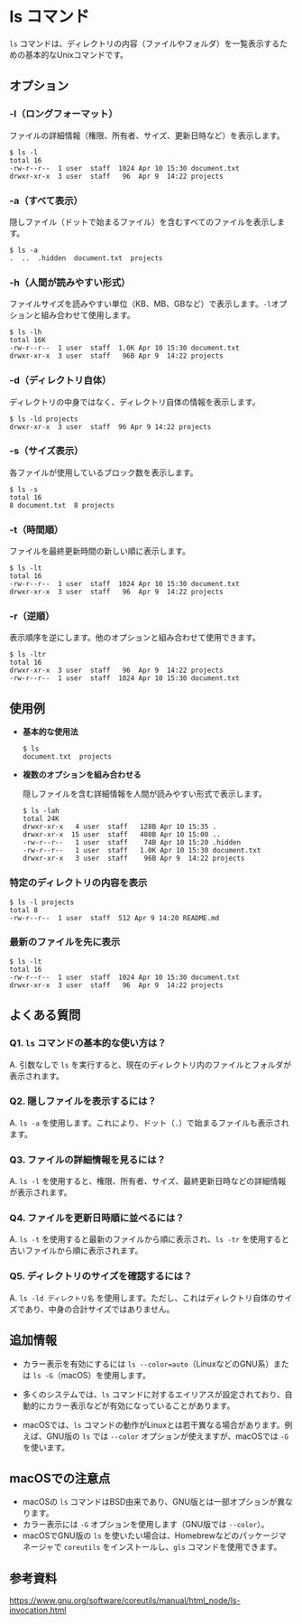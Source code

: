 # ls コマンド

`ls` コマンドは、ディレクトリの内容（ファイルやフォルダ）を一覧表示するための基本的なUnixコマンドです。

## オプション

### **-l**（ロングフォーマット）
ファイルの詳細情報（権限、所有者、サイズ、更新日時など）を表示します。

```console
$ ls -l
total 16
-rw-r--r--  1 user  staff  1024 Apr 10 15:30 document.txt
drwxr-xr-x  3 user  staff   96  Apr 9  14:22 projects
```

### **-a**（すべて表示）
隠しファイル（ドットで始まるファイル）を含むすべてのファイルを表示します。

```console
$ ls -a
.  ..  .hidden  document.txt  projects
```

### **-h**（人間が読みやすい形式）
ファイルサイズを読みやすい単位（KB、MB、GBなど）で表示します。`-l`オプションと組み合わせて使用します。

```console
$ ls -lh
total 16K
-rw-r--r--  1 user  staff  1.0K Apr 10 15:30 document.txt
drwxr-xr-x  3 user  staff   96B Apr 9  14:22 projects
```

### **-d**（ディレクトリ自体）
ディレクトリの中身ではなく、ディレクトリ自体の情報を表示します。

```console
$ ls -ld projects
drwxr-xr-x  3 user  staff  96 Apr 9 14:22 projects
```

### **-s**（サイズ表示）
各ファイルが使用しているブロック数を表示します。

```console
$ ls -s
total 16
8 document.txt  8 projects
```

### **-t**（時間順）
ファイルを最終更新時間の新しい順に表示します。

```console
$ ls -lt
total 16
-rw-r--r--  1 user  staff  1024 Apr 10 15:30 document.txt
drwxr-xr-x  3 user  staff   96  Apr 9  14:22 projects
```

### **-r**（逆順）
表示順序を逆にします。他のオプションと組み合わせて使用できます。

```console
$ ls -ltr
total 16
drwxr-xr-x  3 user  staff   96  Apr 9  14:22 projects
-rw-r--r--  1 user  staff  1024 Apr 10 15:30 document.txt
```

## 使用例

- **基本的な使用法**

  ```console
  $ ls
  document.txt  projects
  ```


- **複数のオプションを組み合わせる**

  隠しファイルを含む詳細情報を人間が読みやすい形式で表示します。

  ```console
  $ ls -lah
  total 24K
  drwxr-xr-x   4 user  staff   128B Apr 10 15:35 .
  drwxr-xr-x  15 user  staff   480B Apr 10 15:00 ..
  -rw-r--r--   1 user  staff    74B Apr 10 15:20 .hidden
  -rw-r--r--   1 user  staff   1.0K Apr 10 15:30 document.txt
  drwxr-xr-x   3 user  staff    96B Apr 9  14:22 projects
  ```

### 特定のディレクトリの内容を表示
```console
$ ls -l projects
total 8
-rw-r--r--  1 user  staff  512 Apr 9 14:20 README.md
```

### 最新のファイルを先に表示
```console
$ ls -lt
total 16
-rw-r--r--  1 user  staff  1024 Apr 10 15:30 document.txt
drwxr-xr-x  3 user  staff   96  Apr 9  14:22 projects
```

## よくある質問

### Q1. `ls` コマンドの基本的な使い方は？
A. 引数なしで `ls` を実行すると、現在のディレクトリ内のファイルとフォルダが表示されます。

### Q2. 隠しファイルを表示するには？
A. `ls -a` を使用します。これにより、ドット（`.`）で始まるファイルも表示されます。

### Q3. ファイルの詳細情報を見るには？
A. `ls -l` を使用すると、権限、所有者、サイズ、最終更新日時などの詳細情報が表示されます。

### Q4. ファイルを更新日時順に並べるには？
A. `ls -t` を使用すると最新のファイルから順に表示され、`ls -tr` を使用すると古いファイルから順に表示されます。

### Q5. ディレクトリのサイズを確認するには？
A. `ls -ld ディレクトリ名` を使用します。ただし、これはディレクトリ自体のサイズであり、中身の合計サイズではありません。

## 追加情報

- カラー表示を有効にするには `ls --color=auto`（LinuxなどのGNU系）または `ls -G`（macOS）を使用します。

- 多くのシステムでは、`ls` コマンドに対するエイリアスが設定されており、自動的にカラー表示などが有効になっていることがあります。

- macOSでは、`ls` コマンドの動作がLinuxとは若干異なる場合があります。例えば、GNU版の `ls` では `--color` オプションが使えますが、macOSでは `-G` を使います。

## macOSでの注意点

* macOSの `ls` コマンドはBSD由来であり、GNU版とは一部オプションが異なります。
* カラー表示には `-G` オプションを使用します（GNU版では `--color`）。
* macOSでGNU版の `ls` を使いたい場合は、Homebrewなどのパッケージマネージャで `coreutils` をインストールし、`gls` コマンドを使用できます。

## 参考資料

https://www.gnu.org/software/coreutils/manual/html_node/ls-invocation.html
